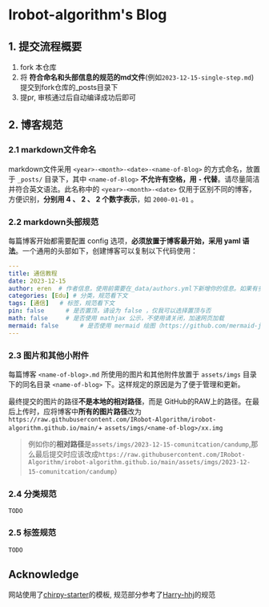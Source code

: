 # Irobot-algorithm's Blog

## 1. 提交流程概要

1. fork 本仓库
2. 将 **符合命名和头部信息的规范的md文件**(例如`2023-12-15-single-step.md`) 提交到fork仓库的_posts目录下
3. 提pr, 审核通过后自动编译成功后即可

## 2. 博客规范

### 2.1 markdown文件命名

markdown文件采用 `<year>-<month>-<date>-<name-of-Blog>` 的方式命名，放置于 `_posts/` 目录下，其中 `<name-of-Blog>` **不允许有空格，用 `-` 代替**。请尽量简洁并符合英文语法。此名称中的 `<year>-<month>-<date>` 仅用于区别不同的博客，方便识别，**分别用 4 、 2 、 2 个数字表示**，如 `2000-01-01` 。

### 2.2 markdown头部规范

每篇博客开始都需要配置 config 选项，**必须放置于博客最开始，采用 yaml 语法**。一个通用的头部如下，创建博客可以复制以下代码使用：

```yaml
---
title: 通信教程
date: 2023-12-15
author: eren  # 作者信息，使用前需要在_data/authors.yml下新增你的信息。如果有多人作者，请去掉掉这一行。
categories: [Edu] # 分类，规范看下文
tags: [通信]   # 标签，规范看下文
pin: false		# 是否置顶，请设为 false ，仅我可以选择置顶与否
math: false		# 是否使用 mathjax 公示，不使用请关闭，加速网页加载
mermaid: false		# 是否使用 mermaid 绘图（https://github.com/mermaid-js/mermaid），不使用请关闭，加速网页加载
---
```


### 2.3 图片和其他小附件

每篇博客 `<name-of-blog>.md` 所使用的图片和其他附件放置于 `assets/imgs` 目录下的同名目录 `<name-of-blog>` 下。这样规定的原因是为了便于管理和更新。

最终提交的图片的路径**不是本地的相对路径**，而是 GitHub的RAW上的路径。在最后上传时，应将博客中**所有的图片路径**改为` https://raw.githubusercontent.com/IRobot-Algorithm/irobot-algorithm.github.io/main/`+ `assets/imgs/<name-of-blog>/xx.img` 
> 例如你的**相对路径**是`assets/imgs/2023-12-15-comunitcation/candump`,那么最后提交时应该改成`https://raw.githubusercontent.com/IRobot-Algorithm/irobot-algorithm.github.io/main/assets/imgs/2023-12-15-comunitcation/candump`）


### 2.4 分类规范

` TODO `

### 2.5 标签规范

` TODO `

## Acknowledge

网站使用了[chirpy-starter](https://github.com/cotes2020/chirpy-starter)的模板, 规范部分参考了[Harry-hhj](https://github.com/Harry-hhj/Harry-hhj.github.io/tree/master)的规范
